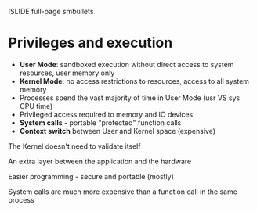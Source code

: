 !SLIDE full-page smbullets

# Privileges and execution #

* __User Mode__: sandboxed execution without direct access to system resources, user memory only
* __Kernel Mode__: no access restrictions to resources, access to all system memory
* Processes spend the vast majority of time in User Mode (usr VS sys CPU time)
* Privileged access required to memory and IO devices
* __System calls__ - portable "protected" function calls
* __Context switch__ between User and Kernel space (expensive)

<p class="notes">
The Kernel doesn't need to validate itself

An extra layer between the application and the hardware

Easier programming - secure and portable (mostly)

System calls are much more expensive than a function call in the same process
</p>
  